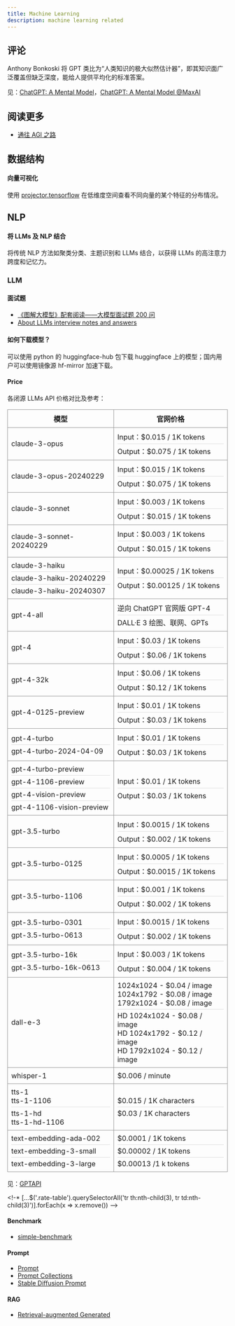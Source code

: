 ```yaml
---
title: Machine Learning
description: machine learning related
---
```


## 评论

Anthony Bonkoski 将 GPT 类比为“人类知识的极大似然估计器”，即其知识面广泛覆盖但缺乏深度，能给人提供平均化的标准答案。

见：[ChatGPT: A Mental Model](https://xorvoid.com/chatgpt_a_mental_model.html)，[ChatGPT: A Mental Model @MaxAI](https://www.maxai.co/share?id=a9d5c747a70c3c1a40b43ba6128b22e90a114e588de17c84fc4abba9)

## 阅读更多

* [通往 AGI 之路](https://waytoagi.feishu.cn/wiki/QPe5w5g7UisbEkkow8XcDmOpn8e)

## 数据结构

#### 向量可视化

使用 [projector.tensorflow](https://projector.tensorflow.org/) 在低维度空间查看不同向量的某个特征的分布情况。

## NLP

#### 将 LLMs 及 NLP 结合

将传统 NLP 方法如聚类分类、主题识别和 LLMs 结合，以获得 LLMs 的高注意力跨度和记忆力。

### LLM

#### 面试题

* [《图解大模型》配套阅读——大模型面试题 200 问](https://zhuanlan.zhihu.com/p/1899948583878394136)
* [About LLMs interview notes and answers](https://github.com/naginoa/LLMs_interview_notes)

#### 如何下载模型？

可以使用 python 的 huggingface-hub 包下载 huggingface 上的模型；国内用户可以使用镜像源 hf-mirror 加速下载。

#### Price

各闭源 LLMs API 价格对比及参考：

<table class="rate-table">
  <tbody>
    <tr>
      <th
        style="
          border: 1px solid rgb(150, 150, 150);
          padding: 8px;
          text-align: center;
        "
      >
        模型
      </th>
      <th
        style="
          border: 1px solid rgb(150, 150, 150);
          padding: 8px;
          text-align: center;
        "
      >
        官网价格
      </th>
    </tr>
    <tr>
      <td style="border: 1px solid rgb(150, 150, 150); padding: 8px">
        claude-3-opus
      </td>
      <td style="border: 1px solid rgb(150, 150, 150); padding: 8px">
        Input：$0.015 / 1K tokens
        <div style="border-top: 1px solid #ddd; margin: 4px 0"></div>
        Output：$0.075 / 1K tokens
      </td>
    </tr>
    <tr>
      <td style="border: 1px solid rgb(150, 150, 150); padding: 8px">
        claude-3-opus-20240229
      </td>
      <td style="border: 1px solid rgb(150, 150, 150); padding: 8px">
        Input：$0.015 / 1K tokens
        <div style="border-top: 1px solid #ddd; margin: 4px 0"></div>
        Output：$0.075 / 1K tokens
      </td>
    </tr>
    <tr>
      <td style="border: 1px solid rgb(150, 150, 150); padding: 8px">
        claude-3-sonnet
      </td>
      <td style="border: 1px solid rgb(150, 150, 150); padding: 8px">
        Input：$0.003 / 1K tokens
        <div style="border-top: 1px solid #ddd; margin: 4px 0"></div>
        Output：$0.015 / 1K tokens
      </td>
    </tr>
    <tr>
      <td style="border: 1px solid rgb(150, 150, 150); padding: 8px">
        claude-3-sonnet-20240229
      </td>
      <td style="border: 1px solid rgb(150, 150, 150); padding: 8px">
        Input：$0.003 / 1K tokens
        <div style="border-top: 1px solid #ddd; margin: 4px 0"></div>
        Output：$0.015 / 1K tokens
      </td>
    </tr>
    <tr>
      <td style="border: 1px solid rgb(150, 150, 150); padding: 8px">
        claude-3-haiku
        <div style="border-top: 1px solid #ddd; margin: 4px 0"></div>
        claude-3-haiku-20240229
        <div style="border-top: 1px solid #ddd; margin: 4px 0"></div>
        claude-3-haiku-20240307
      </td>
      <td style="border: 1px solid rgb(150, 150, 150); padding: 8px">
        Input：$0.00025 / 1K tokens
        <div style="border-top: 1px solid #ddd; margin: 4px 0"></div>
        Output：$0.00125 / 1K tokens
      </td>
    </tr>
    <tr>
      <td style="border: 1px solid rgb(150, 150, 150); padding: 8px">
        gpt-4-all
      </td>
      <td style="border: 1px solid rgb(150, 150, 150); padding: 8px">
        逆向 ChatGPT 官网版 GPT-4
        <div style="border-top: 1px solid #ddd; margin: 4px 0"></div>
        DALL·E 3 绘图、联网、GPTs
      </td>
    </tr>
    <tr>
      <td style="border: 1px solid rgb(150, 150, 150); padding: 8px">gpt-4</td>
      <td style="border: 1px solid rgb(150, 150, 150); padding: 8px">
        Input：$0.03 / 1K tokens
        <div style="border-top: 1px solid #ddd; margin: 4px 0"></div>
        Output：$0.06 / 1K tokens
      </td>
    </tr>
    <tr>
      <td style="border: 1px solid rgb(150, 150, 150); padding: 8px">
        gpt-4-32k
      </td>
      <td style="border: 1px solid rgb(150, 150, 150); padding: 8px">
        Input：$0.06 / 1K tokens
        <div style="border-top: 1px solid #ddd; margin: 4px 0"></div>
        Output：$0.12 / 1K tokens
      </td>
    </tr>
    <tr>
      <td style="border: 1px solid rgb(150, 150, 150); padding: 8px">
        gpt-4-0125-preview
      </td>
      <td style="border: 1px solid rgb(150, 150, 150); padding: 8px">
        Input：$0.01 / 1K tokens
        <div style="border-top: 1px solid #ddd; margin: 4px 0"></div>
        Output：$0.03 / 1K tokens
      </td>
    </tr>
    <tr>
      <td style="border: 1px solid rgb(150, 150, 150); padding: 8px">
        gpt-4-turbo
        <div style="border-top: 1px solid #ddd; margin: 4px 0"></div>
        gpt-4-turbo-2024-04-09
      </td>
      <td style="border: 1px solid rgb(150, 150, 150); padding: 8px">
        Input：$0.01 / 1K tokens
        <div style="border-top: 1px solid #ddd; margin: 4px 0"></div>
        Output：$0.03 / 1K tokens
      </td>
    </tr>
    <tr>
      <td style="border: 1px solid rgb(150, 150, 150); padding: 8px">
        gpt-4-turbo-preview
        <div style="border-top: 1px solid #ddd; margin: 4px 0"></div>
        gpt-4-1106-preview
        <div style="border-top: 1px solid #ddd; margin: 4px 0"></div>
        gpt-4-vision-preview
        <div style="border-top: 1px solid #ddd; margin: 4px 0"></div>
        gpt-4-1106-vision-preview
      </td>
      <td style="border: 1px solid rgb(150, 150, 150); padding: 8px">
        Input：$0.01 / 1K tokens
        <div style="border-top: 1px solid #ddd; margin: 4px 0"></div>
        Output：$0.03 / 1K tokens
      </td>
    </tr>
    <tr>
      <td style="border: 1px solid rgb(150, 150, 150); padding: 8px">
        gpt-3.5-turbo
      </td>
      <td style="border: 1px solid rgb(150, 150, 150); padding: 8px">
        Input：$0.0015 / 1K tokens
        <div style="border-top: 1px solid #ddd; margin: 4px 0"></div>
        Output：$0.002 / 1K tokens
      </td>
    </tr>
    <tr>
      <td style="border: 1px solid rgb(150, 150, 150); padding: 8px">
        gpt-3.5-turbo-0125
      </td>
      <td style="border: 1px solid rgb(150, 150, 150); padding: 8px">
        Input：$0.0005 / 1K tokens
        <div style="border-top: 1px solid #ddd; margin: 4px 0"></div>
        Output：$0.0015 / 1K tokens
      </td>
    </tr>
    <tr>
      <td style="border: 1px solid rgb(150, 150, 150); padding: 8px">
        gpt-3.5-turbo-1106
      </td>
      <td style="border: 1px solid rgb(150, 150, 150); padding: 8px">
        Input：$0.001 / 1K tokens
        <div style="border-top: 1px solid #ddd; margin: 4px 0"></div>
        Output：$0.002 / 1K tokens
      </td>
    </tr>
    <tr>
      <td style="border: 1px solid rgb(150, 150, 150); padding: 8px">
        gpt-3.5-turbo-0301
        <div style="border-top: 1px solid #ddd; margin: 4px 0"></div>
        gpt-3.5-turbo-0613
      </td>
      <td style="border: 1px solid rgb(150, 150, 150); padding: 8px">
        Input：$0.0015 / 1K tokens
        <div style="border-top: 1px solid #ddd; margin: 4px 0"></div>
        Output：$0.002 / 1K tokens
      </td>
    </tr>
    <tr>
      <td style="border: 1px solid rgb(150, 150, 150); padding: 8px">
        gpt-3.5-turbo-16k
        <div style="border-top: 1px solid #ddd; margin: 4px 0"></div>
        gpt-3.5-turbo-16k-0613
      </td>
      <td style="border: 1px solid rgb(150, 150, 150); padding: 8px">
        Input：$0.003 / 1K tokens
        <div style="border-top: 1px solid #ddd; margin: 4px 0"></div>
        Output：$0.004 / 1K tokens
      </td>
    </tr>
    <tr>
      <td style="border: 1px solid rgb(150, 150, 150); padding: 8px">
        dall-e-3
      </td>
      <td style="border: 1px solid rgb(150, 150, 150); padding: 8px">
        1024x1024 - $0.04 / image<br />
        1024x1792 - $0.08 / image<br />
        1792x1024 - $0.08 / image
        <div style="border-top: 1px solid #ddd; margin: 4px 0"></div>
        HD 1024x1024 - $0.08 / image<br />
        HD 1024x1792 - $0.12 / image<br />
        HD 1792x1024 - $0.12 / image
      </td>
    </tr>
    <tr>
      <td style="border: 1px solid rgb(150, 150, 150); padding: 8px">
        whisper-1
      </td>
      <td style="border: 1px solid rgb(150, 150, 150); padding: 8px">
        $0.006 / minute
      </td>
    </tr>
    <tr>
      <td style="border: 1px solid rgb(150, 150, 150); padding: 8px">
        tts-1<br />
        tts-1-1106
        <div style="border-top: 1px solid #ddd; margin: 4px 0"></div>
        tts-1-hd<br />
        tts-1-hd-1106
      </td>
      <td style="border: 1px solid rgb(150, 150, 150); padding: 8px">
        $0.015 / 1K characters<br />
        <div style="border-top: 1px solid #ddd; margin: 4px 0"></div>
        $0.03 / 1K characters<br />
      </td>
    </tr>
    <tr>
      <td style="border: 1px solid rgb(150, 150, 150); padding: 8px">
        text-embedding-ada-002
        <div style="border-top: 1px solid #ddd; margin: 4px 0"></div>
        text-embedding-3-small
        <div style="border-top: 1px solid #ddd; margin: 4px 0"></div>
        text-embedding-3-large
      </td>
      <td style="border: 1px solid rgb(150, 150, 150); padding: 8px">
        $0.0001 / 1K tokens
        <div style="border-top: 1px solid #ddd; margin: 4px 0"></div>
        $0.00002 / 1K tokens
        <div style="border-top: 1px solid #ddd; margin: 4px 0"></div>
        $0.00013 /1 k tokens
      </td>
    </tr>
  </tbody>
</table>

见：[GPTAPI](https://www.gptapi.us/)

<!-* [...$('.rate-table').querySelectorAll('tr th:nth-child(3), tr td:nth-child(3)')].forEach(x => x.remove()) -->

#### Benchmark

* [simple-benchmark](/maps/_ai/benchmark/simple)

#### Prompt

* [Prompt](/maps/_ai/prompt/prompt)
* [Prompt Collections](/maps/_ai/prompt/prompt-collections)
* [Stable Diffusion Prompt](/maps/_ai/image/stable-diffusion)

#### RAG

* [Retrieval-augmented Generated](/maps/_ai/rag/rag)
